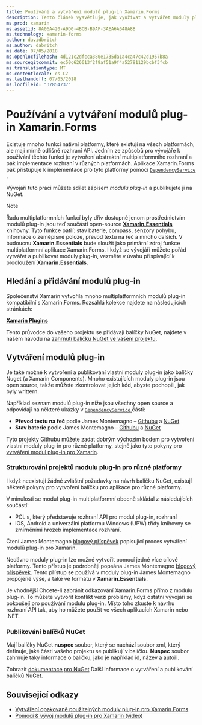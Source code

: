 ```yaml
---
title: Používání a vytváření modulů plug-in Xamarin.Forms
description: Tento článek vysvětluje, jak využívat a vytvářet moduly plug-in Xamarin.Forms. Moduly plug-in se obvykle používají k jednoduchým způsobem můžete zveřejnit funkce nativní platformy.
ms.prod: xamarin
ms.assetid: 8A06A420-A9D0-4BCB-B9AF-3AEA6A648A8B
ms.technology: xamarin-forms
author: davidbritch
ms.author: dabritch
ms.date: 07/05/2018
ms.openlocfilehash: 4d121c2dfcca380e1735da1a4ca47c42d1957b8a
ms.sourcegitcommit: ec50c626613f2f9af51a9f4a52781129bcbf3fcb
ms.translationtype: MT
ms.contentlocale: cs-CZ
ms.lasthandoff: 07/05/2018
ms.locfileid: "37854737"
---
```

# <a name="consuming-and-creating-xamarinforms-plugins"></a>Používání a vytváření modulů plug-in Xamarin.Forms

Existuje mnoho funkcí nativní platformy, které existují na všech platformách, ale mají mírně odlišné rozhraní API. Jedním ze způsobů pro vývojáře k používání těchto funkcí je vytvoření abstraktní multiplatformního rozhraní a pak implementace rozhraní v různých platformách. Aplikace Xamarin.Forms pak přistupuje k implementace pro tyto platformy pomocí [ `DependencyService` ](~/xamarin-forms/app-fundamentals/dependency-service/index.md).

Vývojáři tuto práci můžete sdílet zápisem _modulu plug-in_ a publikujete ji na NuGet.

> [!NOTE]
> Řadu multiplatformních funkcí byly dřív dostupné jenom prostřednictvím modulů plug-in jsou teď součástí open-source **[Xamarin.Essentials](~/essentials/index.md)** knihovny. Tyto funkce patří: stav baterie, compass, senzory pohybu, informace o zeměpisné poloze, převod textu na řeč a mnoho dalších. V budoucnu **Xamarin.Essentials** bude sloužit jako primární zdroj funkce multiplatformní aplikace Xamarin.Forms. I když se vývojáři můžete pořád vytvářet a publikovat moduly plug-in, vezměte v úvahu přispívající k prodloužení **Xamarin.Essentials**.

## <a name="finding-and-adding-plugins"></a>Hledání a přidávání modulů plug-in

Společenství Xamarin vytvořila mnoho multiplatformních modulů plug-in kompatibilní s Xamarin.Forms. Rozsáhlá kolekce najdete na následujících stránkách:

[**Xamarin Plugins**](https://github.com/xamarin/XamarinComponents)

Tento průvodce do vašeho projektu se přidávají balíčky NuGet, najdete v našem návodu na [zahrnutí balíčku NuGet ve vašem projektu](/visualstudio/mac/nuget-walkthrough/).

## <a name="creating-plugins"></a>Vytváření modulů plug-in

Je také možné k vytvoření a publikování vlastní moduly plug-in jako balíčky Nuget (a Xamarin Components). Mnoho existujících moduly plug-in jsou open source, takže můžete zkontrolovat jejich kód, abyste pochopili, jak byly writtern.

Například seznam modulů plug-in níže jsou všechny open source a odpovídají na některé ukázky v [ `DependencyService` ](~/xamarin-forms/app-fundamentals/dependency-service/index.md) části:

- **Převod textu na řeč** podle James Montemagno &ndash; [Githubu](https://github.com/jamesmontemagno/TextToSpeechPlugin) a [NuGet  ](https://www.nuget.org/packages/Xam.Plugins.TextToSpeech)
- **Stav baterie** podle James Montemagno &ndash; [Githubu](https://github.com/jamesmontemagno/BatteryPlugin) a [NuGet](https://www.nuget.org/packages/Xam.Plugin.Battery)

Tyto projekty Githubu můžete zadat dobrým výchozím bodem pro vytvoření vlastní moduly plug-in pro různé platformy, stejně jako tyto pokyny pro [vytváření modul plug-in pro Xamarin](https://github.com/xamarin/XamarinComponents#create-a-plugin-for-xamarin).

### <a name="structuring-cross-platform-plugin-projects"></a>Strukturování projektů modulu plug-in pro různé platformy

I když neexistují žádné zvláštní požadavky na návrh balíčku NuGet, existují některé pokyny pro vytvoření balíčku pro aplikace pro různé platformy.

V minulosti se modul plug-in multiplatformní obecně skládal z následujících součástí:

- PCL s, který představuje rozhraní API pro modul plug-in, rozhraní
- iOS, Android a univerzální platformu Windows (UPW) třídy knihovny se zmírněními hrozeb implementace rozhraní.

Čtení James Montemagno [blogový příspěvek](https://blog.xamarin.com/creating-reusable-plugins-for-xamarin-forms/) popisující proces vytváření modulů plug-in pro Xamarin.

Nedávno moduly plug-in lze možné vytvořit pomocí jedné více cílové platformy. Tento přístup je podrobněji popsána James Montemagno [blogový příspěvek](https://montemagno.com/converting-xamarin-libraries-to-sdk-style-multi-targeted-projects/). Tento přístup se používá v moduly plug-in James Montemagno propojené výše, a také ve formátu v **Xamarin.Essentials**.

Je vhodnější Chcete-li zabránit odkazování Xamarin.Forms přímo z modulu plug-in.
To můžete vytvořit konflikt verzí problémy, když ostatní vývojáři se pokoušejí pro používání modulu plug-in. Místo toho zkuste k návrhu rozhraní API tak, aby ho můžete použít ve všech aplikacích Xamarin nebo .NET.

### <a name="publishing-nuget-packages"></a>Publikování balíčků NuGet

Mají balíčky NuGet **nuspec** soubor, který se nachází soubor xml, který definuje, jaké části vašeho projektu se publikují v balíčku. **Nuspec** soubor zahrnuje taky informace o balíčku, jako je například id, název a autoři.

Zobrazit [dokumentace pro NuGet](/nuget/create-packages/creating-a-package.md) Další informace o vytváření a publikování balíčků NuGet.

## <a name="related-links"></a>Související odkazy

- [Vytváření opakovaně použitelných moduly plug-in pro Xamarin.Forms](https://blog.xamarin.com/creating-reusable-plugins-for-xamarin-forms)
- [Pomocí & vývoj modulů plug-in pro Xamarin (video)](https://university.xamarin.com/guestlectures/using-developing-plugins-for-xamarin)
